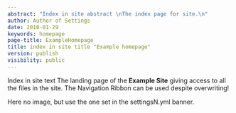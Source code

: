 ```yaml
---
abstract: "Index in site abstract \nThe index page for site.\n"
author: Author of Settings
date: 2010-01-29
keywords: homepage
page-title: ExampleHomepage
title: index in site title "Example homepage"
version: publish
visibility: public
---
```

Index in site text The landing page of the **Example Site** giving access to all the files in the site. The Navigation Ribbon can be used despite overwriting! 

Here no image, but use the one set in the settingsN.yml banner.